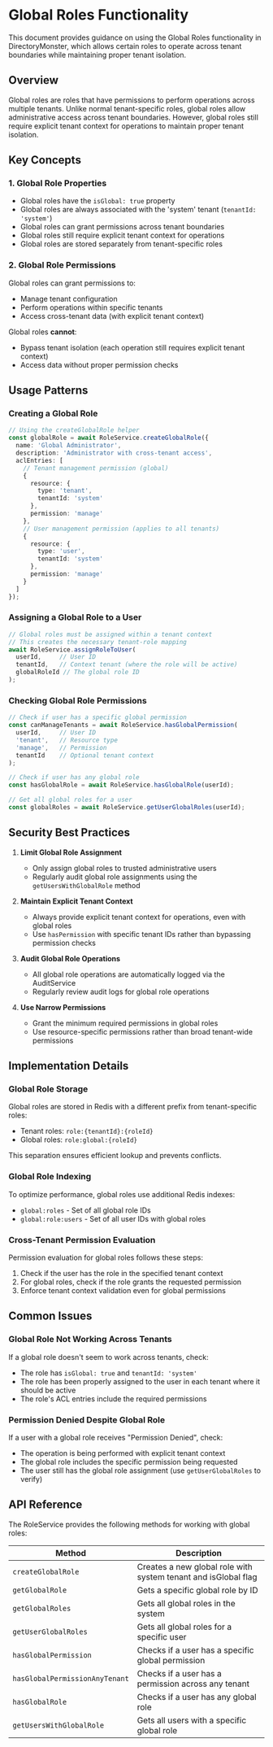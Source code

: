 # Global Roles Functionality

This document provides guidance on using the Global Roles functionality in DirectoryMonster, which allows certain roles to operate across tenant boundaries while maintaining proper tenant isolation.

## Overview

Global roles are roles that have permissions to perform operations across multiple tenants. Unlike normal tenant-specific roles, global roles allow administrative access across tenant boundaries. However, global roles still require explicit tenant context for operations to maintain proper tenant isolation.

## Key Concepts

### 1. Global Role Properties

- Global roles have the `isGlobal: true` property
- Global roles are always associated with the 'system' tenant (`tenantId: 'system'`)
- Global roles can grant permissions across tenant boundaries
- Global roles still require explicit tenant context for operations
- Global roles are stored separately from tenant-specific roles

### 2. Global Role Permissions

Global roles can grant permissions to:
- Manage tenant configuration
- Perform operations within specific tenants
- Access cross-tenant data (with explicit tenant context)

Global roles **cannot**:
- Bypass tenant isolation (each operation still requires explicit tenant context)
- Access data without proper permission checks

## Usage Patterns

### Creating a Global Role

```typescript
// Using the createGlobalRole helper
const globalRole = await RoleService.createGlobalRole({
  name: 'Global Administrator',
  description: 'Administrator with cross-tenant access',
  aclEntries: [
    // Tenant management permission (global)
    {
      resource: {
        type: 'tenant',
        tenantId: 'system'
      },
      permission: 'manage'
    },
    // User management permission (applies to all tenants)
    {
      resource: {
        type: 'user',
        tenantId: 'system'
      },
      permission: 'manage'
    }
  ]
});
```

### Assigning a Global Role to a User

```typescript
// Global roles must be assigned within a tenant context
// This creates the necessary tenant-role mapping
await RoleService.assignRoleToUser(
  userId,     // User ID
  tenantId,   // Context tenant (where the role will be active)
  globalRoleId // The global role ID
);
```

### Checking Global Role Permissions

```typescript
// Check if user has a specific global permission
const canManageTenants = await RoleService.hasGlobalPermission(
  userId,     // User ID
  'tenant',   // Resource type
  'manage',   // Permission
  tenantId    // Optional tenant context
);

// Check if user has any global role
const hasGlobalRole = await RoleService.hasGlobalRole(userId);

// Get all global roles for a user
const globalRoles = await RoleService.getUserGlobalRoles(userId);
```

## Security Best Practices

1. **Limit Global Role Assignment**
   - Only assign global roles to trusted administrative users
   - Regularly audit global role assignments using the `getUsersWithGlobalRole` method

2. **Maintain Explicit Tenant Context**
   - Always provide explicit tenant context for operations, even with global roles
   - Use `hasPermission` with specific tenant IDs rather than bypassing permission checks

3. **Audit Global Role Operations**
   - All global role operations are automatically logged via the AuditService
   - Regularly review audit logs for global role operations

4. **Use Narrow Permissions**
   - Grant the minimum required permissions in global roles
   - Use resource-specific permissions rather than broad tenant-wide permissions

## Implementation Details

### Global Role Storage

Global roles are stored in Redis with a different prefix from tenant-specific roles:
- Tenant roles: `role:{tenantId}:{roleId}`
- Global roles: `role:global:{roleId}`

This separation ensures efficient lookup and prevents conflicts.

### Global Role Indexing

To optimize performance, global roles use additional Redis indexes:
- `global:roles` - Set of all global role IDs
- `global:role:users` - Set of all user IDs with global roles

### Cross-Tenant Permission Evaluation

Permission evaluation for global roles follows these steps:
1. Check if the user has the role in the specified tenant context
2. For global roles, check if the role grants the requested permission
3. Enforce tenant context validation even for global permissions

## Common Issues

### Global Role Not Working Across Tenants

If a global role doesn't seem to work across tenants, check:
- The role has `isGlobal: true` and `tenantId: 'system'`
- The role has been properly assigned to the user in each tenant where it should be active
- The role's ACL entries include the required permissions

### Permission Denied Despite Global Role

If a user with a global role receives "Permission Denied", check:
- The operation is being performed with explicit tenant context
- The global role includes the specific permission being requested
- The user still has the global role assignment (use `getUserGlobalRoles` to verify)

## API Reference

The RoleService provides the following methods for working with global roles:

| Method | Description |
|--------|-------------|
| `createGlobalRole` | Creates a new global role with system tenant and isGlobal flag |
| `getGlobalRole` | Gets a specific global role by ID |
| `getGlobalRoles` | Gets all global roles in the system |
| `getUserGlobalRoles` | Gets all global roles for a specific user |
| `hasGlobalPermission` | Checks if a user has a specific global permission |
| `hasGlobalPermissionAnyTenant` | Checks if a user has a permission across any tenant |
| `hasGlobalRole` | Checks if a user has any global role |
| `getUsersWithGlobalRole` | Gets all users with a specific global role |
